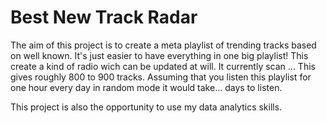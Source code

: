 # Best New Track Radar

The aim of this project is to create a meta playlist of trending tracks based on well known.
It's just easier to have everything in one big playlist!
This create a kind of radio wich can be updated at will. It currently scan ...
This gives roughly 800 to 900 tracks. Assuming that you listen this playlist for one hour every day in random mode it would take... days to listen.

This project is also the opportunity to use my data analytics skills.


